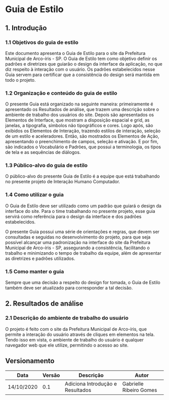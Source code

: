 # Guia de Estilo

## 1. Introdução 

### 1.1 Objetivos do guia de estilo 

Este documento apresenta o Guia de Estilo para o site da Prefeitura Municipal de Arco-íris - SP. O Guia de Estilo tem como objetivo definir os padrões e diretrizes que guiarão o design da interface da aplicação, no que diz respeito à interação com o usuário. Os padrões estabelecidos nesse Guia servem para certificar que a consistência do design será mantida em todo o projeto.  

### 1.2 Organização e conteúdo do guia de estilo 

O presente Guia está organizado na seguinte maneira: primeiramente é apresentado os Resultados de análise, que trazem uma descrição sobre o ambiente de trabalho dos usuários do site. Depois são apresentados os Elementos de Interface, que mostram a disposição espacial e grid, as janelas, a tipografia, símbolos não tipográficos e cores. Logo após, são exibidos os Elementos de Interação, trazendo estilos de interação, seleção de um estilo e aceleradores. Então, são mostrados os Elementos de Ação, apresentando o preenchimento de campos, seleção e ativação. E por fim, são indicados o Vocabulário e Padrões, que possui a terminologia, os tipos de tela e as sequências de diálogos. 

### 1.3 Público-alvo do guia de estilo 

O público-alvo do presente Guia de Estilo é a equipe que está trabalhando no presente projeto de Interação Humano Computador. 

### 1.4 Como utilizar o guia 

O Guia de Estilo deve ser utilizado como um padrão que guiará o design da interface do site. Para o time trabalhando no presente projeto, esse guia servirá como referência para o design da interface e dos padrões estabelecidos.  

O presente Guia possui uma série de orientações e regras, que devem ser consultadas e seguidas no desenvolvimento do projeto, para que seja possível alcançar uma padronização na interface do site da Prefeitura Municipal de Arco-íris - SP, assegurando a consistência, facilitando o trabalho e minimizando o tempo de trabalho da equipe, além de apresentar as diretrizes e padrões utilizados.  

### 1.5 Como manter o guia 

Sempre que uma decisão a respeito do design for tomada, o Guia de Estilo também deve ser atualizado para corresponder a tal decisão.  

## 2. Resultados de análise 

### 2.1 Descrição do ambiente de trabalho do usuário 

O projeto é feito com o site da Prefeitura Municipal de Arco-íris, que permite a interação do usuário através de cliques em elementos na tela. Tendo isso em vista, o ambiente de trabalho do usuário é qualquer navegador web que ele utilize, permitindo o acesso ao site. 


## Versionamento

| Data | Versão | Descrição | Autor |
|------|------|------|------|
|14/10/2020|0.1|Adiciona Introdução e Resultados|Gabrielle Ribeiro Gomes|
